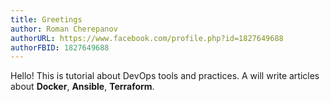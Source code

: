 ```yaml
---
title: Greetings
author: Roman Cherepanov
authorURL: https://www.facebook.com/profile.php?id=1827649688
authorFBID: 1827649688
---
```


Hello! This is tutorial about DevOps tools and practices. A will write articles
about **Docker**, **Ansible**, **Terraform**.